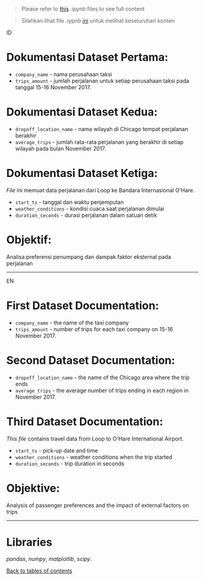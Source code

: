 >Please refer to [this](https://github.com/yusufsp7/Data_Analysis_Projects/blob/06_Project/EN_Passenger_Analysis_Ride_Sharing.ipynb) .ipynb files to see full content

>Silahkan lihat file .iypnb [ini](https://github.com/yusufsp7/Data_Analysis_Projects/blob/06_Project/ID_Analisa_Penumpang_Ride_Sharing.ipynb) untuk melihat keseluruhan konten

ID
# Dokumentasi Dataset Pertama:
- `company_name` - nama perusahaan taksi
- `trips_amount` - jumlah perjalanan untuk setiap perusahaan taksi pada tanggal 15-16 November 2017.

# Dokumentasi Dataset Kedua:
- `dropoff_location_name` - nama wilayah di Chicago tempat perjalanan berakhir
- `average_trips` - jumlah rata-rata perjalanan yang berakhir di setiap wilayah pada bulan November 2017.

# Dokumentasi Dataset Ketiga:
*File* ini memuat data perjalanan dari Loop ke Bandara Internasional O'Hare.

- `start_ts` - tanggal dan waktu penjemputan
- `weather_conditions` - kondisi cuaca saat perjalanan dimulai
- `duration_seconds` - durasi perjalanan dalam satuan detik

# Objektif:
Analisa preferensi penumpang dan dampak faktor eksternal pada perjalanan

-----------------------------------------------
EN
# First Dataset Documentation:
- `company_name` - the name of the taxi company
- `trips_amount` - number of trips for each taxi company on 15-16 November 2017.

# Second Dataset Documentation:
- `dropoff_location_name` - the name of the Chicago area where the trip ends
- `average_trips` - the average number of trips ending in each region in November 2017.

# Third Dataset Documentation:
*This file* contains travel data from Loop to O'Hare International Airport.

- `start_ts` - pick-up date and time
- `weather_conditions` - weather conditions when the trip started
- `duration_seconds` - trip duration in seconds

# Objektive:
Analysis of passenger preferences and the impact of external factors on trips

-----------------------------------------------

# Libraries
*pandas*,
*numpy*,
*matplotlib*,
*scipy*.

[Back to tables of contents](https://github.com/yusufsp7/Data_Analysis_Projects/tree/Tables_of_Contents)
